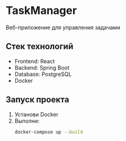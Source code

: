 # TaskManager

Веб-приложение для управления задачами

## Стек технологий
- Frontend: React
- Backend: Spring Boot
- Database: PostgreSQL
- Docker

## Запуск проекта
1. Установи Docker
2. Выполни:
   ```bash
   docker-compose up --build